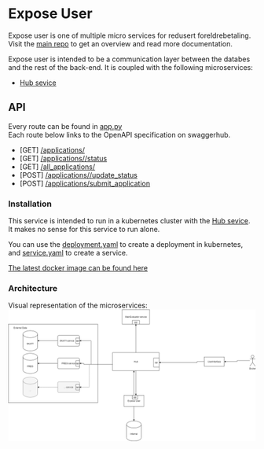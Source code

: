 # Expose User
Expose user is one of multiple micro services for redusert foreldrebetaling. Visit the [main repo](https://github.com/Altinn/summer-camp-2021) to get an overview and read more documentation.

Expose user is intended to be a communication layer between the databes and the rest of the back-end.
It is coupled with the following microservices:
* [Hub sevice](https://github.com/Digihelgeland-Sommercamp/hubService)


## API
Every route can be found in [app.py](https://github.com/Digihelgeland-Sommercamp/exposeUser/blob/main/app.py)   
Each route below links to the OpenAPI specification on swaggerhub.

* [GET] [/applications/<saksnummer>](https://app.swaggerhub.com/apis/emilwhj/exposeUser/0.1#/default/get_applications__saksnummer_)
* [GET] [/applications/<saksnummer>/status](https://app.swaggerhub.com/apis/emilwhj/exposeUser/0.1#/default/get_applications__saksnummer__status)
* [GET] [/all_applications/<personidentifikator>](https://app.swaggerhub.com/apis/emilwhj/exposeUser/0.1#/default/get_all_applications__personidentifikator_)
* [POST] [/applications/<saksnummer>/update_status](https://app.swaggerhub.com/apis/emilwhj/exposeUser/0.1#/default/post_applications__saksnummer__update_status)
* [POST] [/applications/submit_application](https://app.swaggerhub.com/apis/emilwhj/exposeUser/0.1#/default/post_applications_submit_application)

### Installation
This service is intended to run in a kubernetes cluster with the [Hub sevice](https://github.com/Digihelgeland-Sommercamp/hubService). It makes no sense for this service to run alone.

You can use the [deployment.yaml](https://github.com/Digihelgeland-Sommercamp/exposeUser/deployment.yaml) to create a deployment in kubernetes, and [service.yaml](https://github.com/Digihelgeland-Sommercamp/exposeUser/serviceyaml) to create a service.

[The latest docker image can be found here](https://hub.docker.com/repository/docker/johannesdigdir/expose_user)



### Architecture
Visual representation of the microservices:
![Picture of the architecture and coupling of the services](https://github.com/Altinn/summer-camp-2021/blob/main/Documentation/Architecture/Microservice%20overview.png "Picture of the architecture and coupling of the services")